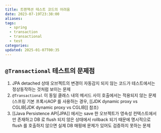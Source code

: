 ```yaml
---
title: 트랜잭션 테스트 코드의 어려움
date: 2023-07-19T23:38:00
aliases: 
tags:
  - spring
  - transaction
  - transactional
  - test
categories: 
updated: 2025-01-07T00:35
---
```


## `@Transactional` 테스트의 문제점

1. JPA detached 상태 오브젝트의 변경이 자동감지 되지 않는 코드가 테스트에서는 정상동작하는 것처럼 보이는 문제
2. `@Transactional` 이 동일 클래스 내의 메서드 사이 호출에서는 적용되지 않는 문제(스프링 기본 프록시AOP 를 사용하는 경우, [[JDK dynamic proxy vs CGLIB|JDK dynamic proxy vs CGLIB]] 참조)
3. [[Java Persistence API|JPA]] 에서는 save 한 오브젝트가 영속성 컨텍스트에서만 존재하고 DB 로 flush 되지 않은 상태에서 rollback 되기 때문에 명시적으로 flush 를 호출하지 않으면 실제 DB 매핑에 문제가 있어도 검증하지 못하는 문제
